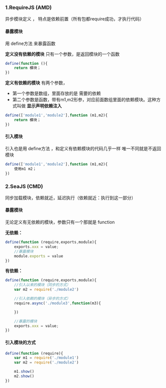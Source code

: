 ### 1.RequireJS (AMD)
异步模块定义 ， 特点是依赖前置（所有包都require成功，才执行代码）
#### 暴露模块
用 define方法 来暴露函数

**定义没有依赖的模块**
只有一个参数，是返回模块的一个函数
```javascript
define(function (){
    return 模块；
})
```

**定义有依赖的模块**
有两个参数，
- 第一个参数是数组，里面存放的是 需要的依赖
- 第二个参数是函数，带有m1,m2形参，对应前面数组里面的依赖模块。这种方式叫做  **显示声明依赖注入**
  
```javascript
define(['module1','module2'],function (m1,m2){
    return 模块；
})
```
#### 引入模块

引入也是用 define方法 ，和定义有依赖模块的代码几乎一样
唯一不同就是不返回模块

```javascript
define(['module1','module2'],function (m1,m2){
    使用m1 m2；
})
```
### 2.SeaJS  (CMD)
同步加载模块，依赖就近，延迟执行（依赖就近：执行到这一部分）
#### 暴露模块

无论定义有无依赖的模块，参数只有一个那就是 function

**无依赖：**
```javascript
define(function (require,exports,module){
    exports.xxx = value;
    //暴露模块
    module.exports = value
})
```
**有依赖：**
```javascript
define(function (require,exports,module){
    //引入以来的模块（同步的方式）
    var m2 = require('./module2')

    //引入依赖的模块（异步的方式）
    require.async('./module3',function(m3){

    })

    //暴露的模块
    exports.xxx = value;
})
```

#### 引入模块的方式
```javascript
define(function (require){
    var m1 = require('./module1')
    var m2 = require('./module2')

    m1.show()
    m2.show()
})
```